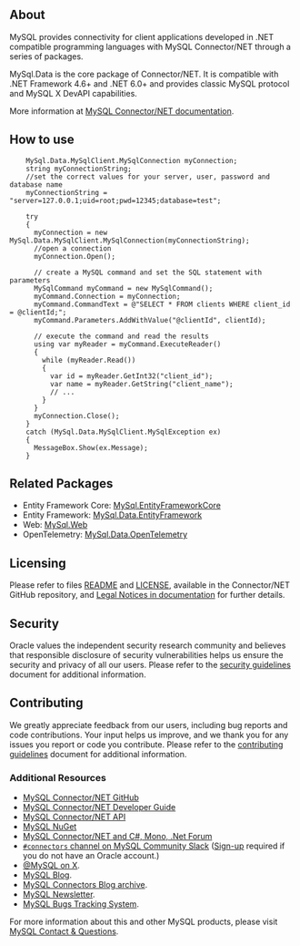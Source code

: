 ## About

MySQL provides connectivity for client applications developed in .NET compatible programming languages with MySQL Connector/NET through a series of packages.

MySql.Data is the core package of Connector/NET. It is compatible with .NET Framework 4.6+ and .NET 6.0+ and provides classic MySQL protocol and MySQL X DevAPI capabilities.

More information at [MySQL Connector/NET documentation](https://dev.mysql.com/doc/connector-net/en/).

## How to use

```
    MySql.Data.MySqlClient.MySqlConnection myConnection;
    string myConnectionString;
    //set the correct values for your server, user, password and database name
    myConnectionString = "server=127.0.0.1;uid=root;pwd=12345;database=test";

    try
    {
      myConnection = new MySql.Data.MySqlClient.MySqlConnection(myConnectionString);
      //open a connection
      myConnection.Open();

      // create a MySQL command and set the SQL statement with parameters
      MySqlCommand myCommand = new MySqlCommand();
      myCommand.Connection = myConnection;
      myCommand.CommandText = @"SELECT * FROM clients WHERE client_id = @clientId;";
      myCommand.Parameters.AddWithValue("@clientId", clientId);

      // execute the command and read the results
      using var myReader = myCommand.ExecuteReader()
      {
        while (myReader.Read())
        {
          var id = myReader.GetInt32("client_id");
          var name = myReader.GetString("client_name");
          // ...
        }
      }
      myConnection.Close();
    }
    catch (MySql.Data.MySqlClient.MySqlException ex)
    {
      MessageBox.Show(ex.Message);
    }
```

## Related Packages

* Entity Framework Core: [MySql.EntityFrameworkCore](https://www.nuget.org/packages/MySql.EntityFrameworkCore/)
* Entity Framework: [MySql.Data.EntityFramework](https://www.nuget.org/packages/MySql.Data.EntityFramework/)
* Web: [MySql.Web](https://www.nuget.org/packages/MySql.Web/)
* OpenTelemetry: [MySql.Data.OpenTelemetry](https://www.nuget.org/packages/MySql.Data.OpenTelemetry/)

## Licensing

Please refer to files [README](https://github.com/mysql/mysql-connector-net/blob/-/README) and [LICENSE](https://github.com/mysql/mysql-connector-net/blob/-/LICENSE), available in the Connector/NET GitHub repository, and [Legal Notices in documentation](https://dev.mysql.com/doc/connector-net/en/preface.html) for further details.

## Security

Oracle values the independent security research community and believes that responsible disclosure of security vulnerabilities helps us ensure the security and privacy of all our users. Please refer to the [security guidelines](https://github.com/mysql/mysql-connector-net/blob/-/SECURITY.md) document for additional information.

## Contributing

We greatly appreciate feedback from our users, including bug reports and code contributions. Your input helps us improve, and we thank you for any issues you report or code you contribute. Please refer to the [contributing guidelines](https://github.com/mysql/mysql-connector-net/blob/-/CONTRIBUTING.md) document for additional information.

### Additional Resources

* [MySQL Connector/NET GitHub](https://github.com/mysql/mysql-connector-net/)
* [MySQL Connector/NET Developer Guide](https://dev.mysql.com/doc/connector-net/en/)
* [MySQL Connector/NET API](https://dev.mysql.com/doc/dev/connector-net/latest/)
* [MySQL NuGet](https://www.nuget.org/profiles/MySQL/)
* [MySQL Connector/NET and C#, Mono, .Net Forum](https://forums.mysql.com/list.php?38)
* [`#connectors` channel on MySQL Community Slack](https://mysqlcommunity.slack.com/messages/connectors/)  ([Sign-up](https://lefred.be/mysql-community-on-slack/) required if you do not have an Oracle account.)
* [@MySQL on X](https://x.com/MySQL/).
* [MySQL Blog](https://blogs.oracle.com/mysql/).
* [MySQL Connectors Blog archive](https://dev.mysql.com/blog-archive/?cat=Connectors%20%2F%20Languages).
* [MySQL Newsletter](https://www.mysql.com/news-and-events/newsletter/).
* [MySQL Bugs Tracking System](https://bugs.mysql.com).

For more information about this and other MySQL products, please visit [MySQL Contact & Questions](https://www.mysql.com/about/contact/).
